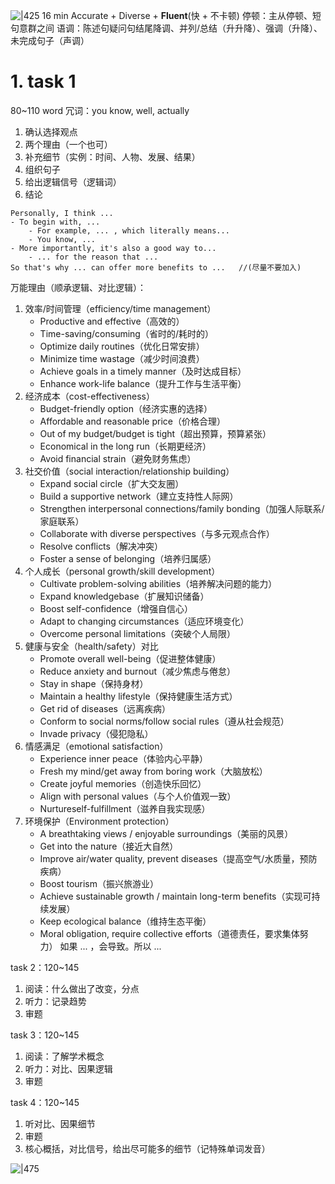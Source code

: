 ![|425](image/Pasted%20image%2020250927162203.png)
16 min
Accurate + Diverse + **Fluent**(快 + 不卡顿)
停顿：主从停顿、短句意群之间
语调：陈述句疑问句结尾降调、并列/总结（升升降）、强调（升降）、未完成句子（声调）
# 1. task 1
80~110 word
冗词：you know, well, actually
1. 确认选择观点
2. 两个理由（一个也可）
3. 补充细节（实例：时间、人物、发展、结果）
4. 组织句子
5. 给出逻辑信号（逻辑词）
6. 结论

```text
Personally, I think ...
- To begin with, ...
	- For example, ... , which literally means...
	- You know, ...
- More importantly, it's also a good way to...
	- ... for the reason that ...
So that's why ... can offer more benefits to ...   //(尽量不要加入)
```

万能理由（顺承逻辑、对比逻辑）：
1. 效率/时间管理（efficiency/time management）
	- Productive and effective（高效的）
	- Time-saving/consuming（省时的/耗时的）
	- Optimize daily routines（优化日常安排）
	- Minimize time wastage（减少时间浪费）
	- Achieve goals in a timely manner（及时达成目标）
	- Enhance work-life balance（提升工作与生活平衡）
2. 经济成本（cost-effectiveness）
	- Budget-friendly option（经济实惠的选择）
	- Affordable and reasonable price（价格合理）
	- Out of my budget/budget is tight（超出预算，预算紧张）
	- Economical in the long run（长期更经济）
	- Avoid financial strain（避免财务焦虑）
3. 社交价值（social interaction/relationship building）
	- Expand social circle（扩大交友圈）
	- Build a supportive network（建立支持性人际网）
	- Strengthen interpersonal connections/family bonding（加强人际联系/家庭联系）
	- Collaborate with diverse perspectives（与多元观点合作）
	- Resolve conflicts（解决冲突）
	- Foster a sense of belonging（培养归属感）
4. 个人成长（personal growth/skill development）
	- Cultivate problem-solving abilities（培养解决问题的能力）
	- Expand knowledgebase（扩展知识储备）
	- Boost self-confidence（增强自信心）
	- Adapt to changing circumstances（适应环境变化）
	- Overcome personal limitations（突破个人局限）
5. 健康与安全（health/safety）对比
	- Promote overall well-being（促进整体健康）
	- Reduce anxiety and burnout（减少焦虑与倦怠）
	- Stay in shape（保持身材）
	- Maintain a healthy lifestyle（保持健康生活方式）
	- Get rid of diseases（远离疾病）
	- Conform to social norms/follow social rules（遵从社会规范）
	- Invade privacy（侵犯隐私）
6. 情感满足（emotional satisfaction）
	- Experience inner peace（体验内心平静）
	- Fresh my mind/get away from boring work（大脑放松）
	- Create joyful memories（创造快乐回忆）
	- Align with personal values（与个人价值观一致）
	- Nurtureself-fulfillment（滋养自我实现感）
7. 环境保护（Environment protection）
	- A breathtaking views / enjoyable surroundings（美丽的风景）
	- Get into the nature（接近大自然）
	- Improve air/water quality, prevent diseases（提高空气/水质量，预防疾病）
	- Boost tourism（振兴旅游业）
	- Achieve sustainable growth / maintain long-term benefits（实现可持续发展）
	- Keep ecological balance（维持生态平衡）
	- Moral obligation, require collective efforts（道德责任，要求集体努力）
如果 ... ，会导致。所以 ...

task 2：120~145
1. 阅读：什么做出了改变，分点
2. 听力：记录趋势
3. 审题

task 3：120~145
1. 阅读：了解学术概念
2. 听力：对比、因果逻辑
3. 审题

task 4：120~145
1. 听对比、因果细节
2. 审题
3. 核心概括，对比信号，给出尽可能多的细节（记特殊单词发音）

![|475](image/Pasted%20image%2020250927210132.png)
